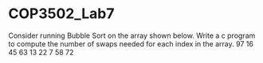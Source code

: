 # COP3502_Lab7
Consider running Bubble Sort on the array shown below. Write a c program to compute the number of swaps needed for each index in the array. 
97  16  45  63  13  22  7  58  72
